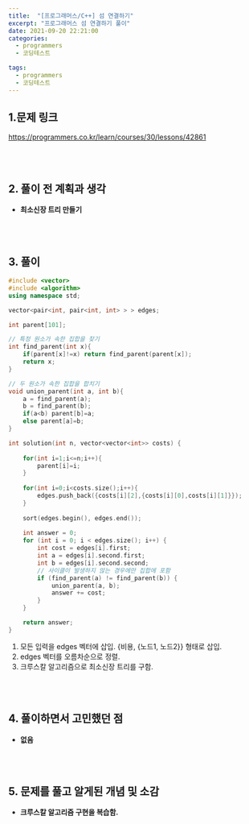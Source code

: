 ```yaml
---
title:  "[프로그래머스/C++] 섬 연결하기"
excerpt: "프로그래머스 섬 연결하기 풀이"
date: 2021-09-20 22:21:00
categories:
  - programmers
  - 코딩테스트

tags:
  - programmers
  - 코딩테스트
---
```


## 1.문제 링크

https://programmers.co.kr/learn/courses/30/lessons/42861

<br>
<br>

## 2. 풀이 전 계획과 생각

- **최소신장 트리 만들기**


<br>
<br>

## 3. 풀이

```cpp
#include <vector>
#include <algorithm>
using namespace std;

vector<pair<int, pair<int, int> > > edges;

int parent[101];

// 특정 원소가 속한 집합을 찾기  
int find_parent(int x){
	if(parent[x]!=x) return find_parent(parent[x]);
	return x;
}

// 두 원소가 속한 집합을 합치기  
void union_parent(int a, int b){
	a = find_parent(a);
	b = find_parent(b);
	if(a<b) parent[b]=a;
	else parent[a]=b;
}

int solution(int n, vector<vector<int>> costs) {
    
    for(int i=1;i<=n;i++){
		parent[i]=i;
	}
    
    for(int i=0;i<costs.size();i++){
        edges.push_back({costs[i][2],{costs[i][0],costs[i][1]}});
    }
    
    sort(edges.begin(), edges.end());
    
    int answer = 0;
    for (int i = 0; i < edges.size(); i++) {
        int cost = edges[i].first;
        int a = edges[i].second.first;
        int b = edges[i].second.second;
        // 사이클이 발생하지 않는 경우에만 집합에 포함
        if (find_parent(a) != find_parent(b)) {
            union_parent(a, b);
            answer += cost;
        }
    }

    return answer;
}
```

1. 모든 입력을 edges 벡터에 삽입. {비용, {노드1, 노드2}} 형태로 삽입.
2. edges 벡터를 오름차순으로 정렬.
3. 크루스칼 알고리즘으로 최소신장 트리를 구함.

<br>
<br>

## 4. 풀이하면서 고민했던 점

- **없음**


<br>
<br>

## 5. 문제를 풀고 알게된 개념 및 소감

- **크루스칼 알고리즘 구현을 복습함.**